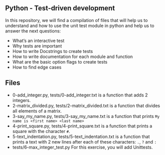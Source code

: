 ## Python - Test-driven development
In this repository, we will find a compilation of files that will help us to understand and how to use the unit test module in python and help us to answer the next questions:

 -   What’s an interactive test
 -   Why tests are important
 -   How to write Docstrings to create tests
 -   How to write documentation for each module and function
 -   What are the basic option flags to create tests
 -   How to find edge cases
## Files
 - 0-add_integer.py, tests/0-add_integer.txt is a function that adds 2 integers.
 - 2-matrix_divided.py, tests/2-matrix_divided.txt is a function that divides all elements of a matrix.
 - 3-say_my_name.py, tests/3-say_my_name.txt is a function that prints `My name is <first name> <last name>`
 - 4-print_square.py, tests/4-print_square.txt is a function that prints a square with the character `#`.
 - 5-text_indentation.py, tests/5-text_indentation.txt is a function that prints a text with 2 new lines after each of these characters: `.`, `?` and `:`
 - tests/6-max_integer_test.py For this exercise, you will add Unittests.